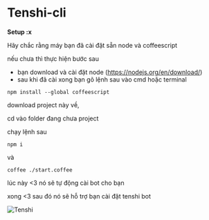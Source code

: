 # Tenshi-cli

**Setup :x**

Hãy chắc rằng máy bạn đã cài đặt sẵn node và coffeescript

nếu chưa thì thực hiện bước sau
- bạn download và cài đặt node (https://nodejs.org/en/download/)
- sau khi đã cài xong bạn gõ lệnh sau vào cmd hoặc terminal
```
npm install --global coffeescript
```

download project này về,

cd vào folder đang chưa project

chạy lệnh sau
```
npm i
```
và 
```
coffee ./start.coffee
```
lúc này <3 nó sẽ tự động cài bot cho bạn

xong <3 sau đó nó sẽ hỗ trợ bạn cài đặt tenshi bot

![Tenshi](https://images8.alphacoders.com/430/thumb-1920-430485.jpg)


